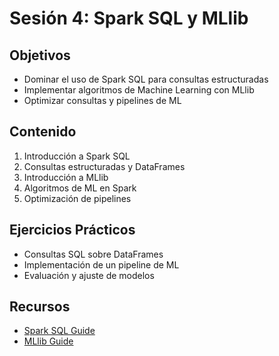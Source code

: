 # Sesión 4: Spark SQL y MLlib

## Objetivos
- Dominar el uso de Spark SQL para consultas estructuradas
- Implementar algoritmos de Machine Learning con MLlib
- Optimizar consultas y pipelines de ML

## Contenido
1. Introducción a Spark SQL
2. Consultas estructuradas y DataFrames
3. Introducción a MLlib
4. Algoritmos de ML en Spark
5. Optimización de pipelines

## Ejercicios Prácticos
- Consultas SQL sobre DataFrames
- Implementación de un pipeline de ML
- Evaluación y ajuste de modelos

## Recursos
- [Spark SQL Guide](https://spark.apache.org/docs/latest/sql-programming-guide.html)
- [MLlib Guide](https://spark.apache.org/docs/latest/ml-guide.html) 